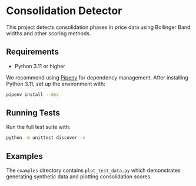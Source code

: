 # Consolidation Detector

This project detects consolidation phases in price data using Bollinger Band widths and other scoring methods.

## Requirements
- Python 3.11 or higher

We recommend using [Pipenv](https://pipenv.pypa.io/) for dependency management. After installing Python 3.11, set up the environment with:

```bash
pipenv install --dev
```

## Running Tests
Run the full test suite with:

```bash
python -m unittest discover -v
```

## Examples
The `examples` directory contains `plot_test_data.py` which demonstrates generating synthetic data and plotting consolidation scores.
